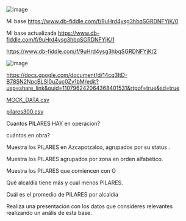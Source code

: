 ![image](https://user-images.githubusercontent.com/91554777/235196884-6cfb1909-3699-4c0f-ad0f-09ff27471105.png)

Mi base https://www.db-fiddle.com/f/9uHrd4ysg3hbqSGRDNFYjK/0

Mi base actualizada https://www.db-fiddle.com/f/9uHrd4ysg3hbqSGRDNFYjK/1

https://www.db-fiddle.com/f/9uHrd4ysg3hbqSGRDNFYjK/2

![image](https://user-images.githubusercontent.com/91554777/235502032-0d8f2296-5816-422b-93b5-be9def027bad.png)


https://docs.google.com/document/d/14cq3ItD-B78SN2NpcBLSI0uZuc0Zv1bM/edit?usp=share_link&ouid=110796242064368401531&rtpof=true&sd=true


[MOCK_DATA.csv](https://github.com/escuelaDeCodigoMargaritaMaza/Base_de_Datos/files/11403101/MOCK_DATA.csv)

[pilares300.csv](https://github.com/escuelaDeCodigoMargaritaMaza/Base_de_Datos/files/11403113/pilares300.csv)

Cuantos PILARES HAY en operacion?

cuántos en obra?

Muestra los PILARES en Azcapotzalco, agrupados por su status .

Muestra los PILARES agrupados por zona en orden alfabético.

Muestra los PILARES que comiencen con O

Qué alcaldía tiene más y cual menos PILARES.

Cuál es el promedio de PILARES por alcaldía

Realiza una presentación con los datos que consideres relevantes realizando un anális de esta base.



